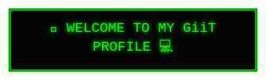 <div style="
  font-family: 'Courier New', monospace;
  font-size: 28px;
  color: #00FF00;
  background-color: black;
  padding: 20px;
  border: 5px double #0f0;
  text-align: center;
  text-shadow: 0 0 8px #0f0;
  animation: flicker 1.5s infinite;
">
  🚀 WELCOME TO MY GiiT PROFILE 💻
</div>

<style>
@keyframes flicker {
  0% { opacity: 1; }
  50% { opacity: 0.6; }
  100% { opacity: 1; }
}
</style>
